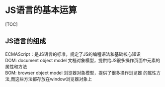 # JS语言的基本运算  

[TOC]

## JS语言的组成  
ECMAScript：是JS语言的标准，规定了JS的编程语法和基础核心知识  
DOM: document object model 文档对象模型，提供给JS很多操作页面中元素的属性和方法  
BOM: browser object model 浏览器对象模型，提供了很多操作浏览器 的属性方法,而这些方法都存放在window浏览器对象上  



